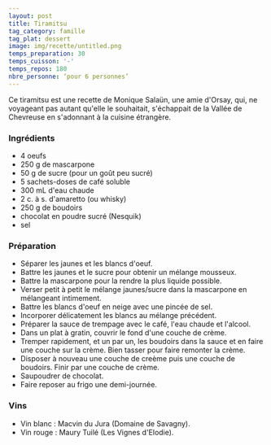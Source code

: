 ```yaml
---
layout: post
title: Tiramitsu
tag_category: famille
tag_plat: dessert
image: img/recette/untitled.png
temps_preparation: 30
temps_cuisson: '-'
temps_repos: 180
nbre_personne: ‘pour 6 personnes’
---
```

Ce tiramitsu est une recette de Monique Salaün, une amie d'Orsay, qui, ne voyageant pas autant qu'elle le souhaitait, s'échappait de la Vallée de Chevreuse en s'adonnant à la cuisine étrangère.

### Ingrédients
* 4 oeufs
* 250 g de mascarpone
* 50 g de sucre (pour un goût peu sucré)
* 5 sachets-doses de café soluble
* 300 mL d'eau chaude
* 2 c. à s. d'amaretto (ou whisky)
*  250 g de boudoirs
* chocolat en poudre sucré (Nesquik)
* sel


### Préparation
* Séparer les jaunes et les blancs d'oeuf.
* Battre les jaunes et le sucre pour obtenir un mélange mousseux.
* Battre la mascarpone pour la rendre la plus liquide possible.
* Verser petit à petit le mélange jaunes/sucre dans la mascarpone en mélangeant intimement.
* Battre les blancs d'oeuf en neige avec une pincée de sel.
* Incorporer délicatement les blancs au mélange précédent.
* Préparer la sauce de trempage avec le café, l'eau chaude et l'alcool.
* Dans un plat à gratin, couvrir le fond d'une couche de crème.
* Tremper rapidement, et un par un, les boudoirs dans la sauce et en faire une couche sur la crème. Bien tasser pour faire remonter la crème.
* Disposer à nouveau une couche de creème puis une couche de boudoirs. Finir par une couche de crème.
* Saupoudrer de chocolat.
* Faire reposer au frigo une demi-journée.    


### Vins
* Vin blanc : Macvin du Jura (Domaine de Savagny).
* Vin rouge : Maury Tuilé	(Les Vignes d'Elodie).
